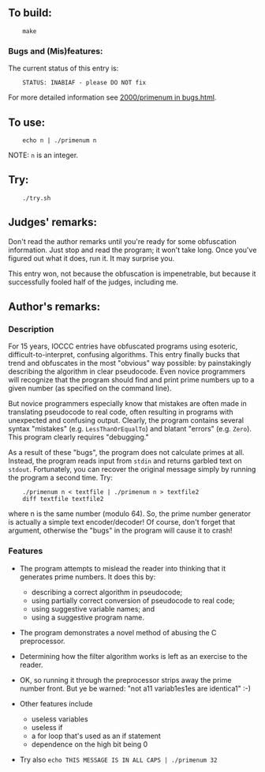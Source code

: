 ## To build:

``` <!---sh-->
    make
```


### Bugs and (Mis)features:

The current status of this entry is:

```
    STATUS: INABIAF - please DO NOT fix
```

For more detailed information see [2000/primenum in bugs.html](../../bugs.html#2000_primenum).


## To use:

``` <!---sh-->
    echo n | ./primenum n
```

NOTE: `n` is an integer.


## Try:

``` <!---sh-->
    ./try.sh
```


## Judges' remarks:

Don't read the author remarks until you're ready for some obfuscation information.
Just stop and read the program; it won't take long.  Once you've figured
out what it does, run it.  It may surprise you.

This entry won, not because the obfuscation is impenetrable, but because
it successfully fooled half of the judges, including me.


## Author's remarks:

### Description

For 15 years, IOCCC entries have obfuscated programs using esoteric,
difficult-to-interpret, confusing algorithms.  This entry finally bucks
that trend and obfuscates in the most "obvious" way possible: by
painstakingly describing the algorithm in clear pseudocode.  Even novice
programmers will recognize that the program should find and print prime
numbers up to a given number (as specified on the command line).

But novice programmers especially know that mistakes are often made in
translating pseudocode to real code, often resulting in programs with
unexpected and confusing output.  Clearly, the program contains several
syntax "mistakes" (e.g. `LessThanOrEqualTo`) and blatant "errors" (e.g.
`Zero`).  This program clearly requires "debugging."

As a result of these "bugs", the program does not calculate primes at all.
Instead, the program reads input from `stdin` and returns garbled text on
`stdout`.  Fortunately, you can recover the original message simply by
running the program a second time.  Try:

``` <!---sh-->
    ./primenum n < textfile | ./primenum n > textfile2
    diff textfile textfile2
```

where n is the same number (modulo 64).  So, the prime number generator
is actually a simple text encoder/decoder!  Of course, don't forget that
argument, otherwise the "bugs" in the program will cause it to crash!

### Features

- The program attempts to mislead the reader into thinking that it
  generates prime numbers.  It does this by:
    * describing a correct algorithm in pseudocode;
    * using partially correct conversion of pseudocode to real code;
    * using suggestive variable names; and
    * using a suggestive program name.

- The program demonstrates a novel method of abusing the C preprocessor.

- Determining how the filter algorithm works is left as an exercise to the
  reader.

- OK, so running it through the preprocessor strips away the prime
  number front.  But ye be warned: "not a11 variab1es1es are identica1" :-)

- Other features include
    * useless variables
    * useless if
    * a for loop that's used as an if statement
    * dependence on the high bit being 0

- Try also
  `echo THIS MESSAGE IS IN ALL CAPS | ./primenum 32`


<!--

    Copyright © 1984-2024 by Landon Curt Noll. All Rights Reserved.

    You are free to share and adapt this file under the terms of this license:

        Creative Commons Attribution-ShareAlike 4.0 International (CC BY-SA 4.0)

    For more information, see:

        https://creativecommons.org/licenses/by-sa/4.0/

-->
